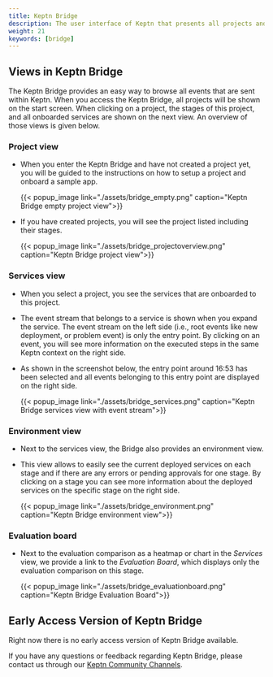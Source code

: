 ```yaml
---
title: Keptn Bridge
description: The user interface of Keptn that presents all projects and services managed by Keptn. It is automatically installed with your Keptn deployment.
weight: 21
keywords: [bridge]
---
```


## Views in Keptn Bridge

The Keptn Bridge provides an easy way to browse all events that are sent within Keptn. When you access the Keptn Bridge, all projects will be shown on the start screen. When clicking on a project, the stages of this project, and all onboarded services are shown on the next view. An overview of those views is given below. 

### Project view

* When you enter the Keptn Bridge and have not created a project yet, you will be guided to the instructions on how to setup a project and onboard a sample app. 

    {{< popup_image
      link="./assets/bridge_empty.png"
      caption="Keptn Bridge empty project view">}}

* If you have created projects, you will see the project listed including their stages.

    {{< popup_image
      link="./assets/bridge_projectoverview.png"
      caption="Keptn Bridge project view">}}  

### Services view

* When you select a project, you see the services that are onboarded to this project.

* The event stream that belongs to a service is shown when you expand the service. The event stream on the left side (i.e., root events like new deployment, or problem event) is only the entry point. By clicking on an event, you will see more information on the executed steps in the same Keptn context on the right side.

* As shown in the screenshot below, the entry point around 16:53 has been selected and all events belonging to this entry point are displayed on the right side.

    {{< popup_image
    link="./assets/bridge_services.png"
    caption="Keptn Bridge services view with event stream">}}

### Environment view

* Next to the services view, the Bridge also provides an environment view. 

* This view allows to easily see the current deployed services on each stage and if there are any errors or pending approvals for one stage.
By clicking on a stage you can see more information about the deployed services on the specific stage on the right side.

    {{< popup_image
    link="./assets/bridge_environment.png"
    caption="Keptn Bridge environment view">}}
  
### Evaluation board

* Next to the evaluation comparison as a heatmap or chart in the *Services* view, we provide a link to the *Evaluation Board*, which displays only the evaluation comparison on this stage. 
  
    {{< popup_image
    link="./assets/bridge_evaluationboard.png"
    caption="Keptn Bridge Evaluation Board">}}

## Early Access Version of Keptn Bridge

Right now there is no early access version of Keptn Bridge available. 

<!-- You can upgrade to the latest version (0.6.2) by executing the following commands:

```console
kubectl -n keptn set image deployment/bridge bridge=keptn/bridge2:0.6.2 --record
kubectl -n keptn set image deployment/configuration-service bridge=keptn/configuration-service:0.6.2 --record
kubectl -n keptn-datastore set image deployment/mongodb-datastore mongodb-datastore=keptn/mongodb-datastore:0.6.2 --record
```

There is an early access version of Keptn Bridge available (compatible with Keptn 0.6.2):

  {{< popup_image
  link="./assets/bridge_eap.png"
  caption="Keptn Bridge EAP">}}

* To install it, you have to update the Docker images of *Keptn Bridge*, *configuration-service* and the *mongodb-datastore* deployment by executing the following commands:

```console
kubectl -n keptn set image deployment/bridge bridge=keptn/bridge2:20200402.1046 --record
```

* To restore the old version of bridge, configuration-service and mongodb-datastore (as delivered with Keptn 0.6.2), you can use the following commands:

```console
kubectl -n keptn set image deployment/bridge bridge=keptn/bridge2:0.6.2 --record
```
-->

If you have any questions or feedback regarding Keptn Bridge, please contact us through our [Keptn Community Channels](https://github.com/keptn/community).
